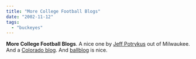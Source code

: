```yaml
---
title: "More College Football Blogs"
date: "2002-11-12"
tags: 
  - "buckeyes"
---
```


**More College Football Blogs**. A nice one by [Jeff Potrykus](http://www.jsonline.com/badger/weblogs/index.asp?id=1) out of Milwaukee. And a [Colorado blog](http://www.buffs.tv/). And [ballblog](http://www.ballblog.com) is nice.
